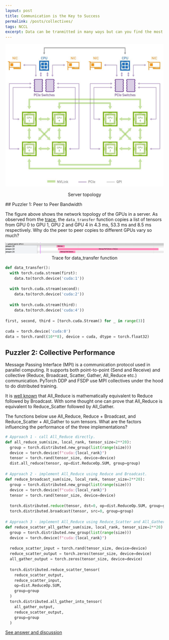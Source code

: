 ```yaml
---
layout: post
title: Communication is the Key to Success
permalink: /posts/collectives/
tags: NCCL
excerpt: Data can be tranmitted in many ways but can you find the most efficient way?
---
```


<p align = "center">
  <a href="/collectives/server_topology_with_gpu_id.png">
    <img src="/collectives/server_topology_with_gpu_id.png">
  </a>
</p>

<p align = "center">
  Server topology
</p>
## Puzzler 1: Peer to Peer Bandwidth

The figure above shows the network topology of the GPUs in a server. As observed from the
[trace](/collectives/p2p_single_tensor.json.gz), the `data_transfer` function copies a list of tensors
from GPU 0 to GPU 1, GPU 2 and GPU 4 in 4.3 ms, 53.3 ms and 8.5 ms respectively. Why do the peer to
peer copies to different GPUs vary so much?

<p align = "center">
  <a href="/collectives/p2p_trace_single_tensor.png">
    <img src="/collectives/p2p_trace_single_tensor.png">
  </a>
  Trace for data_transfer function
</p>

``` python
def data_transfer():
  with torch.cuda.stream(first):
    data.to(torch.device('cuda:1'))

  with torch.cuda.stream(second):
    data.to(torch.device('cuda:2'))

  with torch.cuda.stream(third):
    data.to(torch.device('cuda:4'))

first, second, third = [torch.cuda.Stream() for _ in range(3)]

cuda = torch.device('cuda:0')
data = torch.rand((10**8), device = cuda, dtype = torch.float32)
```

## Puzzler 2: Collective Performance

Message Passing Interface (MPI) is a communication protocol used in parallel computing. It supports
both point-to-point (Send and Receive) and collective (Reduce, Broadcast, Scatter, Gather,
All_Reduce etc.) communication. PyTorch DDP and FSDP use MPI collectives under the hood to do
distributed training.

It is [well
known](https://docs.nvidia.com/deeplearning/nccl/user-guide/docs/usage/operations.html#reduce) that
All_Reduce is mathematically equivalent to Reduce followed by Broadcast. With some thought one can
prove that All_Reduce is equivalent to Reduce_Scatter followed by All_Gather.

The functions below use All_Reduce, Reduce + Broadcast, and Reduce_Scatter + All_Gather to sum
tensors. What are the factors influencing the performance of the three implementations?

``` python
# Approach 1 - call All_Reduce directly.
def all_reduce_sum(size, local_rank, tensor_size=2**20):
  group = torch.distributed.new_group(list(range(size)))
  device = torch.device(f"cuda:{local_rank}")
  tensor = torch.rand(tensor_size, device=device)
  dist.all_reduce(tensor, op=dist.ReduceOp.SUM, group=group)

# Approach 2 - implement All_Reduce using Reduce and Broadcast.
def reduce_broadcast_sum(size, local_rank, tensor_size=2**20):
  group = torch.distributed.new_group(list(range(size)))
  device = torch.device(f"cuda:{local_rank}")
  tensor = torch.rand(tensor_size, device=device)

  torch.distributed.reduce(tensor, dst=0, op=dist.ReduceOp.SUM, group=group)
  torch.distributed.broadcast(tensor, src=0, group=group)

# Approach 3 - implement All_Reduce using Reduce_Scatter and All_Gather.
def reduce_scatter_all_gather_sum(size, local_rank, tensor_size=2**20):
  group = torch.distributed.new_group(list(range(size)))
  device = torch.device(f"cuda:{local_rank}")

  reduce_scatter_input = torch.rand(tensor_size, device=device)
  reduce_scatter_output = torch.zeros(tensor_size, device=device)
  all_gather_output = torch.zeros(tensor_size, device=device)

  torch.distributed.reduce_scatter_tensor(
    reduce_scatter_output,
    reduce_scatter_input,
    op=dist.ReduceOp.SUM,
    group=group
  )
  torch.distributed.all_gather_into_tensor(
    all_gather_output,
    reduce_scatter_output,
    group=group
  )
```

[See answer and discussion](/collectives-answer)
